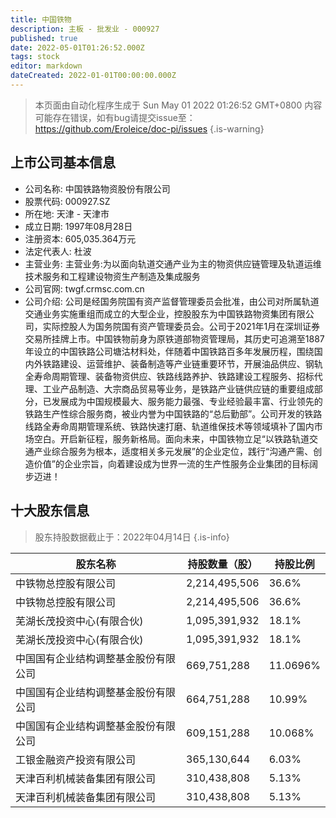 ```yaml
---
title: 中国铁物
description: 主板 - 批发业 - 000927
published: true
date: 2022-05-01T01:26:52.000Z
tags: stock
editor: markdown
dateCreated: 2022-01-01T00:00:00.000Z
---
```


> 本页面由自动化程序生成于 Sun May 01 2022 01:26:52 GMT+0800
> 内容可能存在错误，如有bug请提交issue至：https://github.com/Eroleice/doc-pi/issues
{.is-warning}

## 上市公司基本信息
- 公司名称: 中国铁路物资股份有限公司
- 股票代码: 000927.SZ
- 所在地: 天津 - 天津市
- 成立日期: 1997年08月28日
- 注册资本: 605,035.364万元
- 法定代表人: 杜波
- 主营业务: 主营业务:为以面向轨道交通产业为主的物资供应链管理及轨道运维技术服务和工程建设物资生产制造及集成服务
- 公司官网: twgf.crmsc.com.cn
- 公司介绍: 公司是经国务院国有资产监督管理委员会批准，由公司对所属轨道交通业务实施重组而成立的大型企业，控股股东为中国铁路物资集团有限公司，实际控股人为国务院国有资产管理委员会。公司于2021年1月在深圳证券交易所挂牌上市。中国铁物前身为原铁道部物资管理局，其历史可追溯至1887年设立的中国铁路公司塘沽材料处，伴随着中国铁路百多年发展历程，围绕国内外铁路建设、运营维护、装备制造等产业链重要环节，开展油品供应、钢轨全寿命周期管理、装备物资供应、铁路线路养护、铁路建设工程服务、招标代理、工业产品制造、大宗商品贸易等业务，是铁路产业链供应链的重要组成部分，已发展成为中国规模最大、服务能力最强、专业经验最丰富、行业领先的铁路生产性综合服务商，被业内誉为中国铁路的“总后勤部”。公司开发的铁路线路全寿命周期管理系统、铁路快速打磨、轨道维保技术等领域填补了国内市场空白。开启新征程，服务新格局。面向未来，中国铁物立足“以铁路轨道交通产业综合服务为根本，适度相关多元发展”的企业定位，践行“沟通产需、创造价值”的企业宗旨，向着建设成为世界一流的生产性服务企业集团的目标阔步迈进！


## 十大股东信息
> 股东持股数据截止于：2022年04月14日
{.is-info}

| 股东名称 | 持股数量（股） | 持股比例 |
| --- | --- | --- |
| 中铁物总控股有限公司 | 2,214,495,506 | 36.6% |
| 中铁物总控股有限公司 | 2,214,495,506 | 36.6% |
| 芜湖长茂投资中心(有限合伙) | 1,095,391,932 | 18.1% |
| 芜湖长茂投资中心(有限合伙) | 1,095,391,932 | 18.1% |
| 中国国有企业结构调整基金股份有限公司 | 669,751,288 | 11.0696% |
| 中国国有企业结构调整基金股份有限公司 | 664,751,288 | 10.99% |
| 中国国有企业结构调整基金股份有限公司 | 609,151,288 | 10.068% |
| 工银金融资产投资有限公司 | 365,130,644 | 6.03% |
| 天津百利机械装备集团有限公司 | 310,438,808 | 5.13% |
| 天津百利机械装备集团有限公司 | 310,438,808 | 5.13% |




